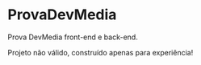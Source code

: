 # ProvaDevMedia
Prova DevMedia front-end e back-end.

Projeto não válido, construído apenas para experiência!
